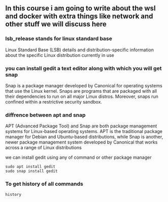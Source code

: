 ## In this course i am going to write about the wsl and docker with extra things like network and other stuff we will discuss here

### lsb_release stands for linux standard base 
Linux Standard Base (LSB) details and distribution-specific information about the specific Linux distribution currently in use

### you can install gedit a text editor along with which you will get snap 
Snap is a package manager developed by Canonical for operating systems that use the Linux kernel. Snaps are programs that are packaged with all their dependencies to run on all major Linux distros. Moreover, snaps run confined within a restrictive security sandbox.


### diffrence between apt and snap
APT (Advanced Package Tool) and Snap are both package management systems for Linux-based operating systems. APT is the traditional package manager for Debian and Ubuntu-based distributions, while Snap is another, newer package management system developed by Canonical that works across a range of Linux distributions

we can install gedit using any of command or other package manager
```
sudo apt install gedit
sudo snap install gedit
```

### To get history of all commands
```history```